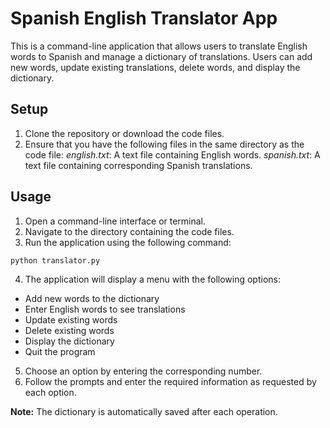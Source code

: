 # Spanish English Translator App
This is a command-line application that allows users to translate English words to Spanish and manage a dictionary of translations. Users can add new words, update existing translations, delete words, and display the dictionary.
## Setup
1. Clone the repository or download the code files.
2. Ensure that you have the following files in the same directory as the code file:
*english.txt*: A text file containing English words.
*spanish.txt*: A text file containing corresponding Spanish translations.
## Usage
1. Open a command-line interface or terminal.
2. Navigate to the directory containing the code files.
3. Run the application using the following command:
```python
python translator.py
```
4. The application will display a menu with the following options:
* Add new words to the dictionary
* Enter English words to see translations
* Update existing words
* Delete existing words
* Display the dictionary
* Quit the program
5. Choose an option by entering the corresponding number.
6. Follow the prompts and enter the required information as requested by each option.

**Note:** The dictionary is automatically saved after each operation.
